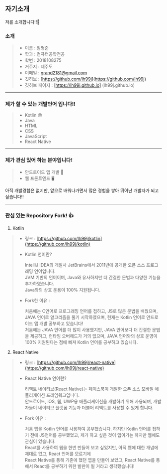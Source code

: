 ## 자기소개

저를 소개합니다!!🫣

### 소개
> + 이름 : 임형준
> + 학과 : 컴퓨터공학전공
> + 학번 : 2018108275
> + 거주지 : 제주도
> + 이메일 : grand2181@gmail.com
> + 깃허브 : [https://github.com/lh99j](https://github.com/lh99j)
> + 깃허브 페이지 : [https://lh99j.github.io] (lh99j.github.io)

---

### 제가 할 수 있는 개발언어 입니다!!

> + Kotlin 😝
> + Java
> + HTML
> + CSS
> + JavaScript
> + React Native

---

### 제가 관심 있어 하는 분야입니다!

> + 안드로이드 앱 개발 📱
> + 웹 프론트엔드 🖥

 아직 개발경험은 없지만, 앞으로 배워나가면서 많은 경험을 쌓아 뛰어난 개발자가 되고 싶습니다!!

---

### 관심 있는 Repository Fork! 👍

1. Kotlin

> + 링크 : [https://github.com/lh99j/kotlin](https://github.com/lh99j/kotlin)
>
> + Kotlin 언어란? 
>
>   IntelliJ IDEA의 개발사 JetBrains에서 2011년에 공개한 오픈 소스 프로그래밍 언어입니다.
>  <Br> JVM 기반의 언어이며, Java와 유사하지만 더 간결한 문법과 다양한 기능을 추가하였습니다. 
>  <Br> Java와의 상호 운용이 100% 지원됩니다.
>
> + Fork한 이유 : 
>
>   처음에는 C언어로 프로그래밍 언어를 접하고, JS로 많은 문법을 배웠으며, JAVA 언어로 알고리즘을 풀기 시작하였으며, 현재는 Kotlin 언어로 안드로이드 앱 개발 공부하고 있습니다!
> <Br>  처음에는 JAVA 언어를 더 많이 사용했지만, JAVA 언어보다 더 간결한 문법을 제공하고, 런타임 오버헤드가 거의 없으며, JAVA 언어와의 상호 운영이 100% 지원된다는 점에 빠져 Kotlin 언어를 공부하고 있습니다.
 
2. React Native
> + 링크 : [https://github.com/lh99j/react-native](https://github.com/lh99j/react-native)
>
> + React Native 언어란?
>
>   리액트 네이티브(React Native)는 페이스북이 개발한 오픈 소스 모바일 애플리케이션 프레임워크입니다. 
> <Br> 안드로이드, iOS, 웹, UWP용 애플리케이션을 개발하기 위해 사용되며, 개발자들이 네이티브 플랫폼 기능과 더불어 리액트를 사용할 수 있게 합니다.
>
> + Fork 이유 : 
>
>   처음 앱을 Kotlin 언어를 사용하여 공부했습니다. 하지만 Kotlin 언어를 접하기 전에 JS언어를 공부했었고, 제가 하고 싶은 것이 앱이기는 하지만 웹에도 관심이 있습니다.
> <Br> React를 사용하여 웹을 한번 만들어 보고 싶었지만, 아직 웹에 대한 개념에 제대로 없고, React 언어를 모르기에 
> <Br> React Native를 통해 기존에 했던 앱을 만들어 보았고, React Native를 통해서 React를 공부하기 위한 발판이 될 거라고 생각했습니다!
